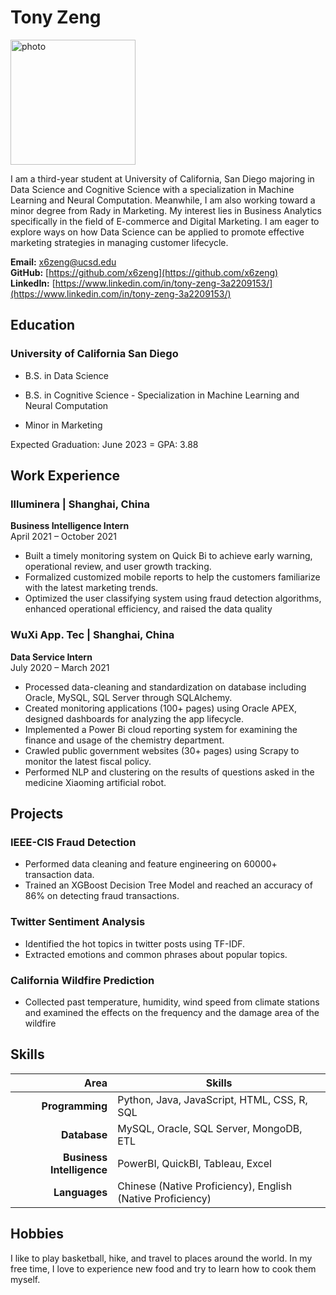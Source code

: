 
# Tony Zeng
<img src="photo_professional.jpg" alt="photo" width="200"/>

I am a third-year student at University of California, San Diego majoring in Data Science and Cognitive Science with a specialization in Machine Learning and Neural Computation. Meanwhile, I am also working toward a minor degree from Rady in Marketing. My interest lies in Business Analytics specifically in the field of E-commerce and Digital Marketing. I am eager to explore ways on how Data Science can be applied to promote effective marketing strategies in managing customer lifecycle.

**Email:** x6zeng@ucsd.edu  
**GitHub:** [https://github.com/x6zeng](https://github.com/x6zeng)  
**LinkedIn:** [https://www.linkedin.com/in/tony-zeng-3a2209153/](https://www.linkedin.com/in/tony-zeng-3a2209153/)  

## Education
### University of California San Diego

- B.S. in Data Science

- B.S. in Cognitive Science - Specialization in Machine Learning and Neural Computation

- Minor in Marketing

Expected Graduation: June 2023  =
GPA: 3.88

## Work Experience
### Illuminera | Shanghai, China 
**Business Intelligence Intern**  
April 2021 – October 2021
- Built a timely monitoring system on Quick Bi to achieve early
warning, operational review, and user growth tracking.
- Formalized customized mobile reports to help the customers
familiarize with the latest marketing trends.
- Optimized the user classifying system using fraud detection
algorithms, enhanced operational efficiency, and raised the
data quality

### WuXi App. Tec | Shanghai, China 
**Data Service Intern**  
July 2020 – March 2021
- Processed data-cleaning and standardization on database
including Oracle, MySQL, SQL Server through SQLAlchemy.
- Created monitoring applications (100+ pages) using Oracle
APEX, designed dashboards for analyzing the app lifecycle.
- Implemented a Power Bi cloud reporting system for examining
the finance and usage of the chemistry department.
- Crawled public government websites (30+ pages) using Scrapy
to monitor the latest fiscal policy.
- Performed NLP and clustering on the results of questions asked
in the medicine Xiaoming artificial robot.


## Projects

### IEEE-CIS Fraud Detection
- Performed data cleaning and feature engineering on 60000+
transaction data.
- Trained an XGBoost Decision Tree Model and reached an
accuracy of 86% on detecting fraud transactions.

### Twitter Sentiment Analysis
- Identified the hot topics in twitter posts using TF-IDF.
- Extracted emotions and common phrases about popular
topics.

### California Wildfire Prediction
- Collected past temperature, humidity, wind speed from
climate stations and examined the effects on the frequency and
the damage area of the wildfire

## Skills

|Area|Skills|
|---:|---|
|**Programming**|Python, Java, JavaScript, HTML, CSS, R, SQL|
|**Database**|MySQL, Oracle, SQL Server, MongoDB, ETL|
|**Business Intelligence**|PowerBI, QuickBI, Tableau, Excel|
|**Languages**|Chinese (Native Proficiency), English (Native Proficiency)|


## Hobbies
I like to play basketball, hike, and travel to places around the world. In my free time, I love to experience new food and try to learn how to cook them myself. 
